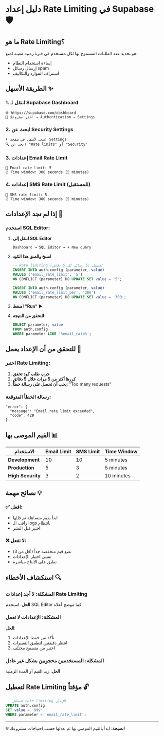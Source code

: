 # دليل إعداد Rate Limiting في Supabase 🛡️

## ما هو Rate Limiting؟
هو تحديد عدد الطلبات المسموح بها لكل مستخدم في فترة زمنية معينة لمنع:
- إساءة استخدام النظام
- إرسال رسائل spam
- استنزاف الموارد والتكاليف

## الطريقة الأسهل ✨

### 1. انتقل لـ Supabase Dashboard
```
🌐 https://supabase.com/dashboard
📁 اختر مشروعك → Authentication → Settings
```

### 2. ابحث عن Security Settings
```
⬇️ اسحب لأسفل في صفحة Settings
🔍 ابحث عن "Rate limits" أو "Security"
```

### 3. إعدادات Email Rate Limit
```
📧 Email rate limit: 5
⏰ Time window: 300 seconds (5 minutes)
```

### 4. إعدادات SMS Rate Limit (للمستقبل)
```
📱 SMS rate limit: 5  
⏰ Time window: 300 seconds (5 minutes)
```

## إذا لم تجد الإعدادات 🔧

### استخدم SQL Editor:

1. **انتقل إلى SQL Editor**
   ```
   Dashboard → SQL Editor → + New query
   ```

2. **انسخ والصق هذا الكود**:
   ```sql
   -- Rate limiting للإيميل (5 رسائل كل 5 دقائق)
   INSERT INTO auth.config (parameter, value) 
   VALUES ('email_rate_limit', '5') 
   ON CONFLICT (parameter) DO UPDATE SET value = '5';
   
   INSERT INTO auth.config (parameter, value) 
   VALUES ('email_rate_limit_per', '300') 
   ON CONFLICT (parameter) DO UPDATE SET value = '300';
   ```

3. **اضغط "Run" ▶️**

4. **للتحقق من النتيجة**:
   ```sql
   SELECT parameter, value 
   FROM auth.config 
   WHERE parameter LIKE '%email_rate%';
   ```

## للتحقق من أن الإعداد يعمل 🧪

### اختبر Rate Limiting:

1. **جرب طلب كود تحقق**
2. **كررها أكثر من 5 مرات خلال 5 دقائق**
3. **يجب أن تحصل على رسالة خطأ**: "Too many requests"

### رسالة الخطأ المتوقعة:
```
"error": {
  "message": "Email rate limit exceeded",
  "code": 429
}
```

## القيم الموصى بها 📊

| الاستخدام | Email Limit | SMS Limit | Time Window |
|-----------|-------------|-----------|-------------|
| **Development** | 10 | 10 | 5 minutes |
| **Production** | 5 | 3 | 5 minutes |
| **High Security** | 3 | 2 | 10 minutes |

## نصائح مهمة 💡

### ✅ افعل:
- ابدأ بقيم متساهلة ثم قللها
- راقب الـ logs بانتظام
- اختبر قبل النشر

### ❌ لا تفعل:
- تضع قيم منخفضة جداً (أقل من 3)
- تنسى اختبار الإعدادات
- تطبق على الإنتاج مباشرة

## استكشاف الأخطاء 🔍

### المشكلة: لا أجد إعدادات Rate Limiting
**الحل**: استخدم SQL Editor كما موضح أعلاه

### المشكلة: الإعدادات لا تعمل
**الحل**: 
1. تأكد من حفظ الإعدادات
2. انتظر دقيقتين لتطبيق التغييرات
3. اختبر من متصفح مختلف

### المشكلة: المستخدمين محجوبين بشكل غير عادل
**الحل**: زيد القيم أو المدة الزمنية

## لتعطيل Rate Limiting مؤقتاً 🔓

```sql
-- لتعطيل rate limiting للإيميل
UPDATE auth.config 
SET value = '999' 
WHERE parameter = 'email_rate_limit';
```

---

**💡 نصيحة**: ابدأ بالقيم الموصى بها ثم عدلها حسب احتياجات مشروعك!
